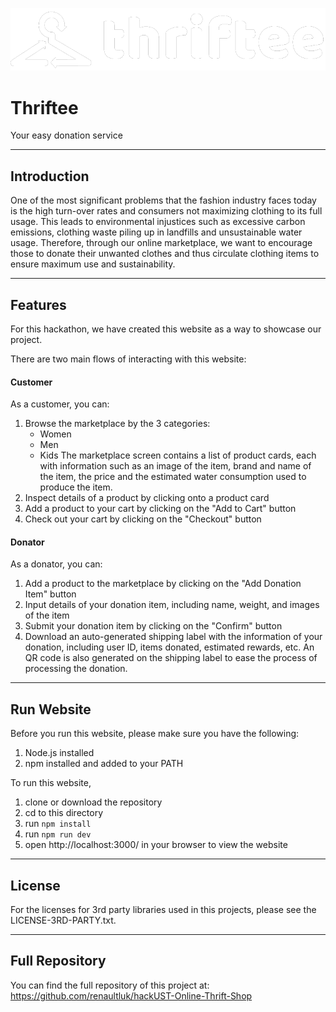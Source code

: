 ![thriftee logo](./main/public/logo.png)
# Thriftee
Your easy donation service

---
## Introduction
One of the most significant problems that the fashion industry faces today is the high turn-over rates and consumers not maximizing clothing to its full usage. This leads to environmental injustices such as excessive carbon emissions, clothing waste piling up in landfills  and unsustainable water usage. Therefore, through our online marketplace, we want to encourage those to donate their unwanted clothes and thus circulate clothing items to ensure maximum use and sustainability. 

---
## Features
For this hackathon, we have created this website as a way to showcase our project.

There are two main flows of interacting with this website:

#### Customer
As a customer, you can:
1. Browse the marketplace by the 3 categories:
    - Women
    - Men
    - Kids
The marketplace screen contains a list of product cards, each with information such as an image of the item, brand and name of the item, the price and the estimated water consumption used to produce the item.
2. Inspect details of a product by clicking onto a product card
3. Add a product to your cart by clicking on the "Add to Cart" button
4. Check out your cart by clicking on the "Checkout" button

#### Donator
As a donator, you can:
1. Add a product to the marketplace by clicking on the "Add Donation Item" button
2. Input details of your donation item, including name, weight, and images of the item
3. Submit your donation item by clicking on the "Confirm" button
4. Download an auto-generated shipping label with the information of your donation, including user ID, items donated, estimated rewards, etc. An QR code is also generated on the shipping label to ease the process of processing the donation.

---
## Run Website
Before you run this website, please make sure you have the following:
1. Node.js installed
2. npm installed and added to your PATH

To run this website,
1. clone or download the repository
2. cd to this directory
3. run `npm install`
4. run `npm run dev`
5. open http://localhost:3000/ in your browser to view the website

---
## License
For the licenses for 3rd party libraries used in this projects, please see the LICENSE-3RD-PARTY.txt.

---
## Full Repository
You can find the full repository of this project at:
https://github.com/renaultluk/hackUST-Online-Thrift-Shop